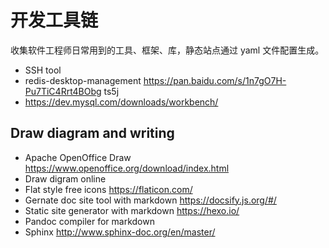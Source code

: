 # 开发工具链

收集软件工程师日常用到的工具、框架、库，静态站点通过 yaml 文件配置生成。

-   SSH tool 
- redis-desktop-management  https://pan.baidu.com/s/1n7gO7H-Pu7TiC4Rrt4BObg ts5j
- https://dev.mysql.com/downloads/workbench/


## Draw diagram and writing

- Apache OpenOffice Draw  https://www.openoffice.org/download/index.html
- Draw digram online
- Flat style free icons https://flaticon.com/
- Gernate doc site tool with markdown https://docsify.js.org/#/
- Static site generator with markdown https://hexo.io/
- Pandoc compiler for markdown 
- Sphinx http://www.sphinx-doc.org/en/master/

